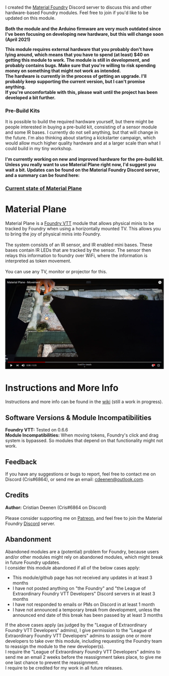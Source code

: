 I created the <a href="https://discord.gg/3hd4G6TkmA">Material Foundry</a> Discord server to discuss this and other hardware-based Foundry modules. Feel free to join if you'd like to be updated on this module.<br>
<br>
<b>Both the module and the Arduino firmware are very much outdated since I've been focusing on developing new hardware, but this will change soon (April 2021)</b>

<b>This module requires external hardware that you probably don't have lying around, which means that you have to spend (at least) $40 on getting this module to work. The module is still in development, and probably contains bugs. Make sure that you're willing to risk spending money on something that might not work as intended.<br>
The hardware is currently in the process of getting an upgrade. I'll probably keep supporting the current version, but I can't promise anything.<br>
If you're uncomfortable with this, please wait until the project has been developed a bit further.</b>

### Pre-Build Kits
It is possible to build the required hardware yourself, but there might be people interested in buying a pre-build kit, consisting of a sensor module and some IR bases. I currently do not sell anything, but that will change in the future. I'm also thinking about starting a kickstarter campaign, which would allow much higher quality hardware and at a larger scale than what I could build in my tiny workshop.<br>
<br>
<b>I'm currently working on new and improved hardware for the pre-build kit. Unless you really want to use Material Plane right now, I'd suggest you wait a bit. Updates can be found on the Material Foundry Discord server, and a summary can be found here:</b><br>
### <a href="https://github.com/CDeenen/MaterialPlane/wiki/Current-State-of-Material-Plane">Current state of Material Plane</a>

# Material Plane
Material Plane is a <a href="https://foundryvtt.com/">Foundry VTT</a> module that allows physical minis to be tracked by Foundry when using a horizontally mounted TV. This allows you to bring the joy of physical minis into Foundry.<br>
<br>
The system consists of an IR sensor, and IR enabled mini bases. These bases contain IR LEDs that are tracked by the sensor. The sensor then relays this information to foundry over WiFi, where the information is interpreted as token movement.<br>
<br>
You can use any TV, monitor or projector for this.

[![Youtube Video](https://github.com/CDeenen/MaterialPlane/blob/master/Module/img/YoutubeVid.png)](https://youtu.be/y_IouB-SDnk "FoundryVTT IR Mini Control")

# Instructions and More Info
Instructions and more info can be found in the <a href="https://github.com/CDeenen/MaterialPlane/wiki">wiki</a> (still a work in progress).

## Software Versions & Module Incompatibilities
<b>Foundry VTT:</b> Tested on 0.6.6<br>
<b>Module Incompatibilities:</b> When moving tokens, Foundry's click and drag system is bypassed. So modules that depend on that functionality might not work.<br>

## Feedback
If you have any suggestions or bugs to report, feel free to contact me on Discord (Cris#6864), or send me an email: cdeenen@outlook.com.

## Credits
<b>Author:</b> Cristian Deenen (Cris#6864 on Discord)<br>
<br>
Please consider supporting me on <a href="https://www.patreon.com/materialfoundry">Patreon</a>, and feel free to join the Material Foundry <a href="https://discord.gg/3hd4G6TkmA">Discord</a> server.

## Abandonment
Abandoned modules are a (potential) problem for Foundry, because users and/or other modules might rely on abandoned modules, which might break in future Foundry updates.<br>
I consider this module abandoned if all of the below cases apply:
<ul>
  <li>This module/github page has not received any updates in at least 3 months</li>
  <li>I have not posted anything on "the Foundry" and "the League of Extraordinary Foundry VTT Developers" Discord servers in at least 3 months</li>
  <li>I have not responded to emails or PMs on Discord in at least 1 month</li>
  <li>I have not announced a temporary break from development, unless the announced end date of this break has been passed by at least 3 months</li>
</ul>
If the above cases apply (as judged by the "League of Extraordinary Foundry VTT Developers" admins), I give permission to the "League of Extraordinary Foundry VTT Developers" admins to assign one or more developers to take over this module, including requesting the Foundry team to reassign the module to the new developer(s).<br>
I require the "League of Extraordinary Foundry VTT Developers" admins to send me an email 2 weeks before the reassignment takes place, to give me one last chance to prevent the reassignment.<br>
I require to be credited for my work in all future releases.
